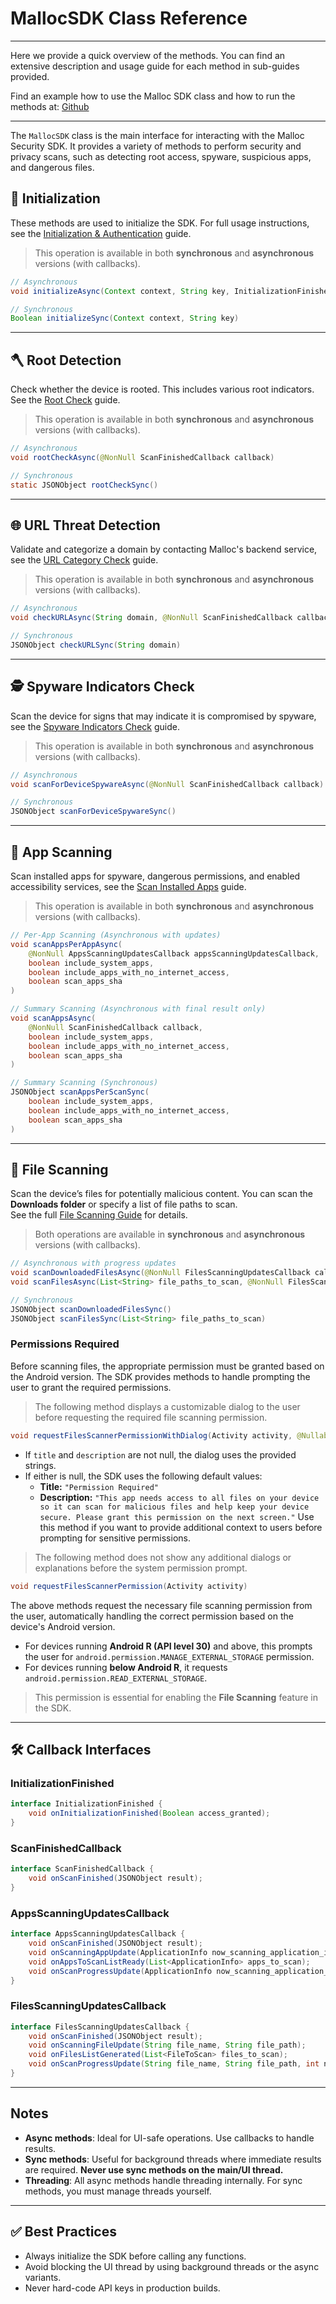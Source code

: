 # MallocSDK Class Reference
---

Here we provide a quick overview of the methods.
You can find an extensive description and usage guide for each method in sub-guides provided.


Find an example how to use the Malloc SDK class and how to run the methods at: [Github](https://github.com/mallocsecurity/sdk/)


---

The `MallocSDK` class is the main interface for interacting with the Malloc Security SDK. It provides a variety of methods to perform security and privacy scans, such as detecting root access, spyware, suspicious apps, and dangerous files.

## 🧩 Initialization

These methods are used to initialize the SDK. For full usage instructions, see the [Initialization & Authentication](./authentication.md) guide.

> This operation is available in both **synchronous** and **asynchronous** versions (with callbacks).

```java
// Asynchronous
void initializeAsync(Context context, String key, InitializationFinished callback)

// Synchronous
Boolean initializeSync(Context context, String key)
```

---

## 🪓 Root Detection

Check whether the device is rooted. This includes various root indicators. See the [Root Check](./rootCheck.md) guide.

> This operation is available in both **synchronous** and **asynchronous** versions (with callbacks).

```java
// Asynchronous
void rootCheckAsync(@NonNull ScanFinishedCallback callback)

// Synchronous
static JSONObject rootCheckSync()
```

---

## 🌐 URL Threat Detection 

Validate and categorize a domain by contacting Malloc's backend service, see the [URL Category Check](./checkUrl.md) guide.

> This operation is available in both **synchronous** and **asynchronous** versions (with callbacks).

```java
// Asynchronous
void checkURLAsync(String domain, @NonNull ScanFinishedCallback callback)

// Synchronous
JSONObject checkURLSync(String domain)
```

---

## 🕵️ Spyware Indicators Check

Scan the device for signs that may indicate it is compromised by spyware, see the [Spyware Indicators Check](./scanForDeviceSpyware.md) guide.

> This operation is available in both **synchronous** and **asynchronous** versions (with callbacks).

```java
// Asynchronous
void scanForDeviceSpywareAsync(@NonNull ScanFinishedCallback callback)

// Synchronous
JSONObject scanForDeviceSpywareSync()
```

---

## 📱 App Scanning

Scan installed apps for spyware, dangerous permissions, and enabled accessibility services, see the [Scan Installed Apps](./scanApps.md) guide.

> This operation is available in both **synchronous** and **asynchronous** versions (with callbacks).

```java
// Per-App Scanning (Asynchronous with updates)
void scanAppsPerAppAsync(
    @NonNull AppsScanningUpdatesCallback appsScanningUpdatesCallback,
    boolean include_system_apps,
    boolean include_apps_with_no_internet_access,
    boolean scan_apps_sha
)

// Summary Scanning (Asynchronous with final result only)
void scanAppsAsync(
    @NonNull ScanFinishedCallback callback,
    boolean include_system_apps,
    boolean include_apps_with_no_internet_access,
    boolean scan_apps_sha
)

// Summary Scanning (Synchronous)
JSONObject scanAppsPerScanSync(
    boolean include_system_apps,
    boolean include_apps_with_no_internet_access,
    boolean scan_apps_sha
)
```

---


## 📂 File Scanning

Scan the device’s files for potentially malicious content. You can scan the **Downloads folder** or specify a list of file paths to scan.  
See the full [File Scanning Guide](./scanDownloadedFiles.md) for details.

> Both operations are available in **synchronous** and **asynchronous** versions (with callbacks).

```java
// Asynchronous with progress updates
void scanDownloadedFilesAsync(@NonNull FilesScanningUpdatesCallback callback)
void scanFilesAsync(List<String> file_paths_to_scan, @NonNull FilesScanningUpdatesCallback callback)

// Synchronous
JSONObject scanDownloadedFilesSync()
JSONObject scanFilesSync(List<String> file_paths_to_scan)
```

### Permissions Required

Before scanning files, the appropriate permission must be granted based on the Android version. The SDK provides methods to handle prompting the user to grant the required permissions. 


> The following method displays a customizable dialog to the user before requesting the required file scanning permission.
```java
void requestFilesScannerPermissionWithDialog(Activity activity, @Nullable String title, @Nullable String description)
```
- If `title` and `description` are not null, the dialog uses the provided strings.
- If either is null, the SDK uses the following default values:
    - **Title:** `"Permission Required"`
    - **Description:** `"This app needs access to all files on your device so it can scan for malicious files and help keep your device secure. Please grant this permission on the next screen."`
Use this method if you want to provide additional context to users before prompting for sensitive permissions.


> The following method does not show any additional dialogs or explanations before the system permission prompt.
```java
void requestFilesScannerPermission(Activity activity)
```

The above methods request the necessary file scanning permission from the user, automatically handling the correct permission based on the device's Android version.
* For devices running **Android R (API level 30)** and above, this prompts the user for `android.permission.MANAGE_EXTERNAL_STORAGE` permission.
* For devices running **below Android R**, it requests `android.permission.READ_EXTERNAL_STORAGE`.

> This permission is essential for enabling the **File Scanning** feature in the SDK.

---

## 🛠 Callback Interfaces

### InitializationFinished
```java
interface InitializationFinished {
    void onInitializationFinished(Boolean access_granted);
}
```

### ScanFinishedCallback
```java
interface ScanFinishedCallback {
    void onScanFinished(JSONObject result);
}
```

### AppsScanningUpdatesCallback
```java
interface AppsScanningUpdatesCallback {
    void onScanFinished(JSONObject result);
    void onScanningAppUpdate(ApplicationInfo now_scanning_application_info);
    void onAppsToScanListReady(List<ApplicationInfo> apps_to_scan);
    void onScanProgressUpdate(ApplicationInfo now_scanning_application_info, int total_apps_scanned, int total_apps_to_scan);
}
```

### FilesScanningUpdatesCallback
```java
interface FilesScanningUpdatesCallback {
    void onScanFinished(JSONObject result);
    void onScanningFileUpdate(String file_name, String file_path);
    void onFilesListGenerated(List<FileToScan> files_to_scan);
    void onScanProgressUpdate(String file_name, String file_path, int now_scanning_index, int total_files_to_scan);
}
```

---

## Notes

- **Async methods**: Ideal for UI-safe operations. Use callbacks to handle results.
- **Sync methods**: Useful for background threads where immediate results are required. **Never use sync methods on the main/UI thread.**
- **Threading**: All async methods handle threading internally. For sync methods, you must manage threads yourself.

---

## ✅ Best Practices

- Always initialize the SDK before calling any functions.
- Avoid blocking the UI thread by using background threads or the async variants.
- Never hard-code API keys in production builds.
